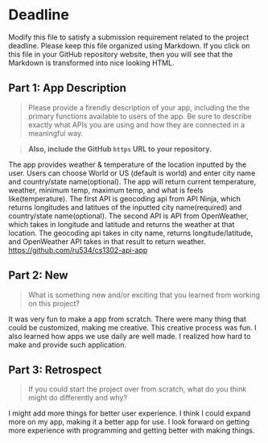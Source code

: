 # Deadline

Modify this file to satisfy a submission requirement related to the project
deadline. Please keep this file organized using Markdown. If you click on
this file in your GitHub repository website, then you will see that the
Markdown is transformed into nice looking HTML.

## Part 1: App Description

> Please provide a firendly description of your app, including the
> the primary functions available to users of the app. Be sure to
> describe exactly what APIs you are using and how they are connected
> in a meaningful way.

> **Also, include the GitHub `https` URL to your repository.**

The app provides weather & temperature of the location inputted by the user. Users can choose World or US (default is world) and enter city name and country/state name(optional).
    The app will return current temperature, weather, minimum temp, maximum temp, and what is feels like(temperature). The first API is geocoding api from API Ninja, which returns
    longitudes and latitues of the inputted city name(required) and country/state name(optional). The second API is API from OpenWeather, which takes in longitude and latitude and returns
    the weather at that location. The geocoding api takes in city name, returns longitude/latitude, and OpenWeather API takes in that result to return weather.
    https://github.com/ru534/cs1302-api-app

## Part 2: New

> What is something new and/or exciting that you learned from working
> on this project?

It was very fun to make a app from scratch. There were many thing that could be customized, making me creative.
    This creative process was fun. I also learned how apps we use daily are well made. I realized how hard to make and provide such application.

## Part 3: Retrospect

> If you could start the project over from scratch, what do
> you think might do differently and why?

I might add more things for better user experience. I think I could expand more on my app, making it a better app for use.
    I look forward on getting more experience with programming and getting better with making things.
